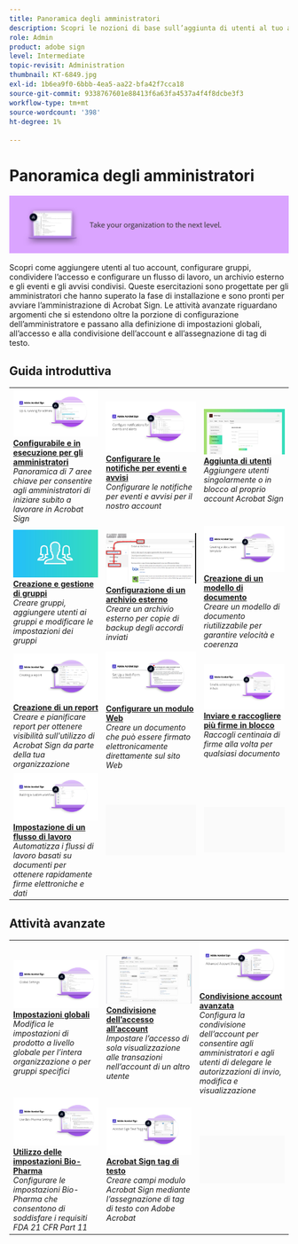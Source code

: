 ```yaml
---
title: Panoramica degli amministratori
description: Scopri le nozioni di base sull’aggiunta di utenti al tuo account, la configurazione di gruppi, la condivisione dell’accesso e l’impostazione di un flusso di lavoro, un archivio esterno, eventi e avvisi condivisi
role: Admin
product: adobe sign
level: Intermediate
topic-revisit: Administration
thumbnail: KT-6849.jpg
exl-id: 1b6ea9f0-6bbb-4ea5-aa22-bfa42f7cca18
source-git-commit: 9338767601e88413f6a63fa4537a4f4f8dcbe3f3
workflow-type: tm+mt
source-wordcount: '398'
ht-degree: 1%

---
```


# Panoramica degli amministratori

![Immagine Amministratori Sign](../assets/Hero-Admin.png)

Scopri come aggiungere utenti al tuo account, configurare gruppi, condividere l’accesso e configurare un flusso di lavoro, un archivio esterno e gli eventi e gli avvisi condivisi. Queste esercitazioni sono progettate per gli amministratori che hanno superato la fase di installazione e sono pronti per avviare l’amministrazione di Acrobat Sign. Le attività avanzate riguardano argomenti che si estendono oltre la porzione di configurazione dell’amministratore e passano alla definizione di impostazioni globali, all’accesso e alla condivisione dell’account e all’assegnazione di tag di testo.

## Guida introduttiva

<table style="table-layout:fixed">
<tr>
  <td>
    <a href="up-and-running-admin.md">
      <img alt="Installazione e funzionamento per gli amministratori" src="../assets/Up-Running.png" />
    </a>
    <div>
    <a href="up-and-running-admin.md"><strong>Configurabile e in esecuzione per gli amministratori</strong></a>
    </div>
    <em>Panoramica di 7 aree chiave per consentire agli amministratori di iniziare subito a lavorare in Acrobat Sign</em>
    <br>
  </td>
  <td>
    <a href="set-up-shared-events-and-alert.md">
      <img alt="Impostazione di eventi e avvisi condivisi" src="../assets/Notifications_1280.png" />
    </a>
    <div>
    <a href="set-up-shared-events-and-alert.md"><strong>Configurare le notifiche per eventi e avvisi</strong></a>
    </div>
    <em>Configurare le notifiche per eventi e avvisi per il nostro account</em>
    <br>
  </td>
  <td>
    <a href="add-users-to-your-account.md">
      <img alt="Aggiunta di server" src="../assets/Adding-Users.png" />
    </a>
    <div>
    <a href="add-users-to-your-account.md"><strong>Aggiunta di utenti</strong></a>
    </div>
    <em>Aggiungere utenti singolarmente o in blocco al proprio account Acrobat Sign</em>
    <br>
  </td>
</tr>
<tr>
  <td>
    <a href="create-and-manage-groups.md">
      <img alt="Creazione e gestione dei gruppi" src="../assets/Creating-Groups.png" />
    </a>
    <div>
    <a href="create-and-manage-groups.md"><strong>Creazione e gestione di gruppi</strong></a>
    </div>
    <em>Creare gruppi, aggiungere utenti ai gruppi e modificare le impostazioni dei gruppi</em>
    <br>
  </td>
  <td>
    <a href="set-up-your-external-archive.md">
      <img alt="Configurazione di un archivio esterno" src="../assets/ExternalArchive.png" />
    </a>
    <div>
    <a href="set-up-your-external-archive.md"><strong>Configurazione di un archivio esterno</strong></a>
    </div>
    <em>Creare un archivio esterno per copie di backup degli accordi inviati</em>
    <br>
  </td>
  <td>
    <a href="../sign-advanced-users/create-a-template.md">
      <img alt="Creazione di un modello di documento" src="../assets/Template.png" />
    </a>
    <div>
    <a href="../sign-advanced-users/create-a-template.md"><strong>Creazione di un modello di documento</strong></a>
    </div>
    <em>Creare un modello di documento riutilizzabile per garantire velocità e coerenza</em>
    <br>
  </td>
</tr>
<tr>
  <td>
    <a href="create-a-report.md">
      <img alt="Creazione di un report" src="../assets/Report.png" />
    </a>
    <div>
    <a href="create-a-report.md"><strong>Creazione di un report</strong></a>
    </div>
    <em>Creare e pianificare report per ottenere visibilità sull'utilizzo di Acrobat Sign da parte della tua organizzazione</em>
    <br>
  </td>
  <td>
    <a href="../sign-advanced-users/webform.md">
      <img alt="Configurare un modulo Web" src="../assets/Webform.png" />
    </a>
    <div>
    <a href="../sign-advanced-users/webform.md"><strong>Configurare un modulo Web</strong></a>
    </div>
    <em>Creare un documento che può essere firmato elettronicamente direttamente sul sito Web</em>
    <br>
  </td>
  <td>
    <a href="../sign-advanced-users/megasign.md">
      <img alt="Inviare e raccogliere più firme in blocco" src="../assets/Megasign.png" />
    </a>
    <div>
    <a href="../sign-advanced-users/megasign.md"><strong>Inviare e raccogliere più firme in blocco</strong></a>
    </div>
    <em>Raccogli centinaia di firme alla volta per qualsiasi documento</em>
    <br>
  </td>
</tr>
<tr>
  <td>
    <a href="building-a-custom-workflow.md">
      <img alt="Impostazione di un flusso di lavoro" src="../assets/BuildingWorkflow.png" />
    </a>
    <div>
    <a href="building-a-custom-workflow.md"><strong>Impostazione di un flusso di lavoro</strong></a>
    </div>
    <em>Automatizza i flussi di lavoro basati su documenti per ottenere rapidamente firme elettroniche e dati</em>
    <br>
  </td>
  <td>
    <img alt="Spaziatore" src="../assets/Grayspacer.png" />
    <div>
    <br>
  </td>
  <td>
    <img alt="Spaziatore" src="../assets/Grayspacer.png" />
    <div>
    <br>
  </td>
</tr>
</table>

## Attività avanzate

<table style="table-layout:fixed">
<tr>
  <td>
    <a href="learn-about-global-settings.md">
      <img alt="Impostazioni globali" src="../assets/GlobalSettings_1280.png">
    </a>
    <div>
    <a href="learn-about-global-settings.md"><strong>Impostazioni globali</strong></a>
    </div>
    <em>Modifica le impostazioni di prodotto a livello globale per l’intera organizzazione o per gruppi specifici</em>
    <br>
  </td>
  <td>
    <a href="share-account-access.md">
      <img alt="Condivisione dell’accesso all’account" src="../assets/SharingAccess.png" />
    </a>  
    <div>
    <a href="share-account-access.md"><strong>Condivisione dell’accesso all’account</strong></a>
    </div>
    <em>Impostare l’accesso di sola visualizzazione alle transazioni nell’account di un altro utente</em>
    <br>
  </td>
  <td>
    <a href="advanced-account-sharing.md">
      <img alt="Condivisione account avanzata" src="../assets/AdvancedSharing_1280.png" />
    </a>
    <div>
    <a href="advanced-account-sharing.md"><strong>Condivisione account avanzata</strong></a>
    </div>
    <em>Configura la condivisione dell’account per consentire agli amministratori e agli utenti di delegare le autorizzazioni di invio, modifica e visualizzazione</em>
    <br>
  </td>
</tr>
<tr>
  <td>
    <a href="use-bio-pharma-settings.md">
      <img alt="Utilizzo delle impostazioni Bio-Pharma" src="../assets/Bio_1280.png" />
    </a>
    <div>
    <a href="use-bio-pharma-settings.md"><strong>Utilizzo delle impostazioni Bio-Pharma</strong></a>
    </div>
    <em>Configurare le impostazioni Bio-Pharma che consentono di soddisfare i requisiti FDA 21 CFR Part 11</em>
    <br>
  </td> 
  <td>
     <a href="../sign-advanced-users/adobe-sign-text-tagging.md">
      <img alt="Acrobat Sign tag di testo" src="../assets/Text-Tagging.png" />
    </a>
    <div>
    <a href="../sign-advanced-users/adobe-sign-text-tagging.md"><strong>Acrobat Sign tag di testo</strong></a>
    <div>
    <em>Creare campi modulo Acrobat Sign mediante l’assegnazione di tag di testo con Adobe Acrobat</em>
    <br>
  </td>
  <td>
    <img alt="Spaziatore" src="../assets/Grayspacer.png" />
    <div>
    <br>
  </td>
</tr>
</table>
